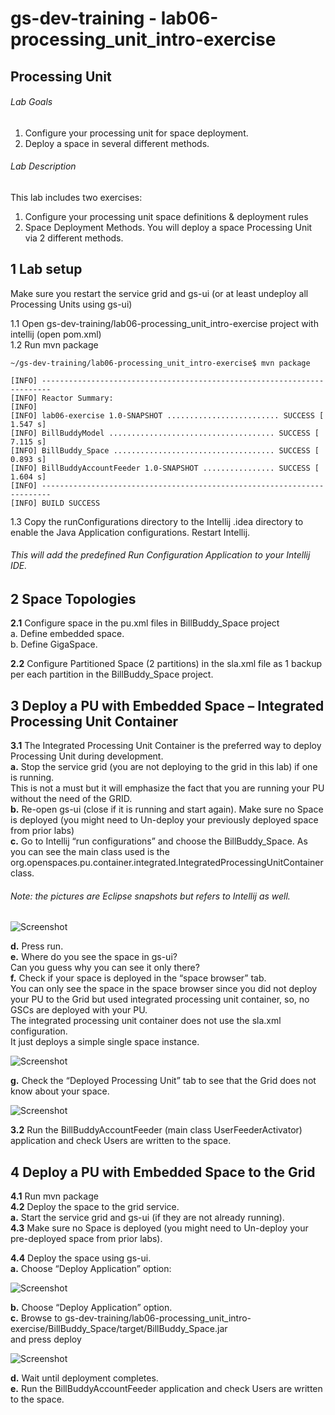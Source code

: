 # gs-dev-training - lab06-processing_unit_intro-exercise

## Processing Unit

###### Lab Goals
1. Configure your processing unit for space deployment.
2. Deploy a space in several different methods. 

###### Lab Description
This lab includes two exercises:
1. 	Configure your processing unit space definitions & deployment rules
2. 	Space Deployment Methods. You will deploy a space Processing Unit via 2 different methods.

## 1 Lab setup
Make sure you restart the service grid and gs-ui (or at least undeploy all Processing Units using gs-ui)
               
1.1 Open gs-dev-training/lab06-processing_unit_intro-exercise project with intellij (open pom.xml) <br />
1.2 Run mvn package

    ~/gs-dev-training/lab06-processing_unit_intro-exercise$ mvn package
    
    [INFO] ------------------------------------------------------------------------
    [INFO] Reactor Summary:
    [INFO] 
    [INFO] lab06-exercise 1.0-SNAPSHOT ......................... SUCCESS [  1.547 s]
    [INFO] BillBuddyModel ..................................... SUCCESS [  7.115 s]
    [INFO] BillBuddy_Space .................................... SUCCESS [  0.893 s]
    [INFO] BillBuddyAccountFeeder 1.0-SNAPSHOT ................ SUCCESS [  1.604 s]
    [INFO] ------------------------------------------------------------------------
    [INFO] BUILD SUCCESS


1.3 Copy the runConfigurations directory to the Intellij .idea directory to enable the Java Application configurations. Restart Intellij.
###### This will add the predefined Run Configuration Application to your Intellij IDE.

## 2	Space Topologies
**2.1** Configure space in the pu.xml files in BillBuddy_Space project <br />
a. Define embedded space. <br />
b. Define GigaSpace. <br />

**2.2**	Configure Partitioned Space (2 partitions) in the sla.xml file as 1 backup per each partition in the BillBuddy_Space project. 

## 3  Deploy a PU with Embedded Space – Integrated Processing Unit Container
**3.1**   The Integrated Processing Unit Container is the preferred way to 
deploy Processing Unit during development. <br />
**a.** Stop the service grid (you are not deploying to the grid in this lab) if one is running. <br /> 
This is not a must but it will emphasize the fact 
that you are running your PU without the need of the GRID. <br />
**b.**	Re-open gs-ui (close if it is running and start again). 
Make sure no Space is deployed (you might need to Un-deploy your previously deployed space from prior labs) <br />
**c.**	Go to Intellij “run configurations” and choose the BillBuddy_Space. As you can see the main class used is the org.openspaces.pu.container.integrated.IntegratedProcessingUnitContainer class.

###### Note: the pictures are Eclipse snapshots but refers to Intellij as well.
![Screenshot](./Pictures/Picture1.png)

**d.**	Press run. <br />
**e.**	Where do you see the space in gs-ui? <br /> 
    Can you guess why you can see it only there? <br /> 
**f.**	Check if your space is deployed in the “space browser” tab. <br /> 
    You can only see the space in the space browser since you did not deploy your PU to the Grid <vr />
    but used integrated processing unit container, so, no GSCs are deployed with your PU. <br /> 
    The integrated processing unit container does not use the sla.xml configuration. <br />
    It just deploys a simple single space instance.
    
![Screenshot](./Pictures/Picture2.png)

**g.**	Check the “Deployed Processing Unit” tab to see that the Grid does not know about your space.

![Screenshot](./Pictures/Picture3.png)

**3.2**   Run the BillBuddyAccountFeeder (main class UserFeederActivator) application 
        and check Users are written to the space. 
        
## 4	Deploy a PU with Embedded Space to the Grid
**4.1** Run mvn package <br />
**4.2**	Deploy the space to the grid service. <br />
**a.**  Start the service grid and gs-ui (if they are not already running). <br />
**4.3**	Make sure no Space is deployed (you might need to Un-deploy your pre-deployed space from prior labs).

**4.4**	Deploy the space using gs-ui. <br />
**a.**	Choose “Deploy Application” option:

![Screenshot](./Pictures/Picture4.png)

**b.**	Choose “Deploy Application” option. <br />
**c.**  Browse to gs-dev-training/lab06-processing_unit_intro-exercise/BillBuddy_Space/target/BillBuddy_Space.jar <br />
    and press deploy

![Screenshot](./Pictures/Picture5.png)

**d.**	Wait until deployment completes. <br />
**e.**	Run the BillBuddyAccountFeeder application and check Users are written to the space.

